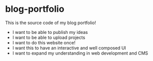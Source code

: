 # blog-portfolio
This is the source code of my blog portfolio!
- I want to be able to publish my ideas
- I want to be able to upload projects
- I want to do this website once!
- I want this to have an interactive and well composed UI
- I want to expand my understanding in web development and CMS